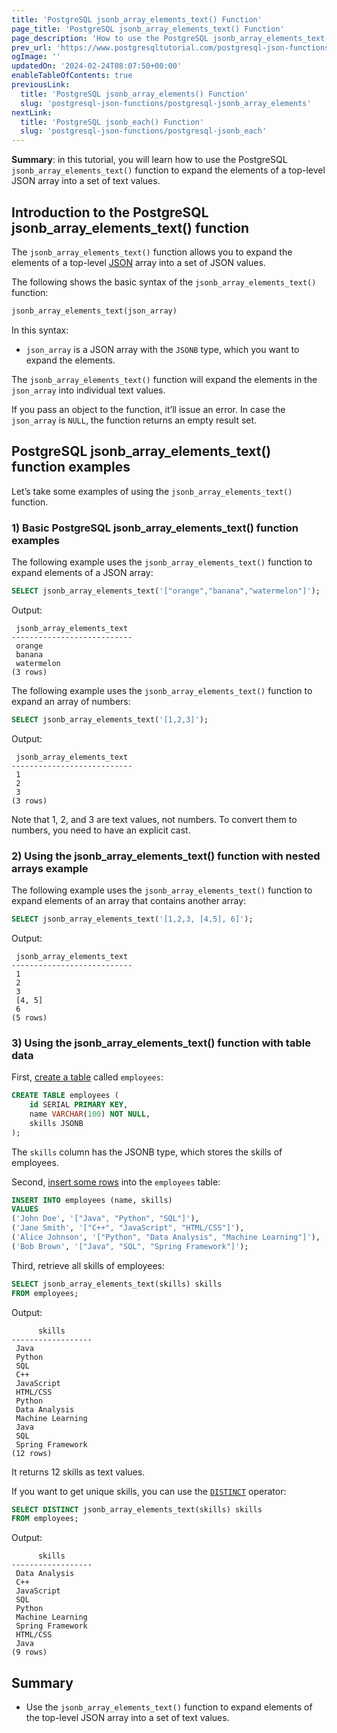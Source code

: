 ```yaml
---
title: 'PostgreSQL jsonb_array_elements_text() Function'
page_title: 'PostgreSQL jsonb_array_elements_text() Function'
page_description: 'How to use the PostgreSQL jsonb_array_elements_text() function to expand the elements of a top-level JSON array into a set of text values.'
prev_url: 'https://www.postgresqltutorial.com/postgresql-json-functions/postgresql-jsonb_array_elements_text/'
ogImage: ''
updatedOn: '2024-02-24T08:07:50+00:00'
enableTableOfContents: true
previousLink:
  title: 'PostgreSQL jsonb_array_elements() Function'
  slug: 'postgresql-json-functions/postgresql-jsonb_array_elements'
nextLink:
  title: 'PostgreSQL jsonb_each() Function'
  slug: 'postgresql-json-functions/postgresql-jsonb_each'
---
```


**Summary**: in this tutorial, you will learn how to use the PostgreSQL `jsonb_array_elements_text()` function to expand the elements of a top\-level JSON array into a set of text values.

## Introduction to the PostgreSQL jsonb_array_elements_text() function

The `jsonb_array_elements_text()` function allows you to expand the elements of a top\-level [JSON](../postgresql-tutorial/postgresql-json) array into a set of JSON values.

The following shows the basic syntax of the `jsonb_array_elements_text()` function:

```sql
jsonb_array_elements_text(json_array)
```

In this syntax:

- `json_array` is a JSON array with the `JSONB` type, which you want to expand the elements.

The `jsonb_array_elements_text()` function will expand the elements in the `json_array` into individual text values.

If you pass an object to the function, it’ll issue an error. In case the `json_array` is `NULL`, the function returns an empty result set.

## PostgreSQL jsonb_array_elements_text() function examples

Let’s take some examples of using the `jsonb_array_elements_text()` function.

### 1\) Basic PostgreSQL jsonb_array_elements_text() function examples

The following example uses the `jsonb_array_elements_text()` function to expand elements of a JSON array:

```sql
SELECT jsonb_array_elements_text('["orange","banana","watermelon"]');
```

Output:

```text
 jsonb_array_elements_text
---------------------------
 orange
 banana
 watermelon
(3 rows)
```

The following example uses the `jsonb_array_elements_text()` function to expand an array of numbers:

```sql
SELECT jsonb_array_elements_text('[1,2,3]');
```

Output:

```text
 jsonb_array_elements_text
---------------------------
 1
 2
 3
(3 rows)
```

Note that 1, 2, and 3 are text values, not numbers. To convert them to numbers, you need to have an explicit cast.

### 2\) Using the jsonb_array_elements_text() function with nested arrays example

The following example uses the `jsonb_array_elements_text()` function to expand elements of an array that contains another array:

```sql
SELECT jsonb_array_elements_text('[1,2,3, [4,5], 6]');
```

Output:

```text
 jsonb_array_elements_text
---------------------------
 1
 2
 3
 [4, 5]
 6
(5 rows)
```

### 3\) Using the jsonb_array_elements_text() function with table data

First, [create a table](../postgresql-tutorial/postgresql-create-table) called `employees`:

```sql
CREATE TABLE employees (
    id SERIAL PRIMARY KEY,
    name VARCHAR(100) NOT NULL,
    skills JSONB
);
```

The `skills` column has the JSONB type, which stores the skills of employees.

Second, [insert some rows](../postgresql-tutorial/postgresql-insert-multiple-rows) into the `employees` table:

```sql
INSERT INTO employees (name, skills)
VALUES
('John Doe', '["Java", "Python", "SQL"]'),
('Jane Smith', '["C++", "JavaScript", "HTML/CSS"]'),
('Alice Johnson', '["Python", "Data Analysis", "Machine Learning"]'),
('Bob Brown', '["Java", "SQL", "Spring Framework"]');
```

Third, retrieve all skills of employees:

```sql
SELECT jsonb_array_elements_text(skills) skills
FROM employees;
```

Output:

```text
      skills
------------------
 Java
 Python
 SQL
 C++
 JavaScript
 HTML/CSS
 Python
 Data Analysis
 Machine Learning
 Java
 SQL
 Spring Framework
(12 rows)
```

It returns 12 skills as text values.

If you want to get unique skills, you can use the [`DISTINCT`](../postgresql-tutorial/postgresql-select-distinct) operator:

```sql
SELECT DISTINCT jsonb_array_elements_text(skills) skills
FROM employees;
```

Output:

```text
      skills
------------------
 Data Analysis
 C++
 JavaScript
 SQL
 Python
 Machine Learning
 Spring Framework
 HTML/CSS
 Java
(9 rows)
```

## Summary

- Use the `jsonb_array_elements_text()` function to expand elements of the top\-level JSON array into a set of text values.
